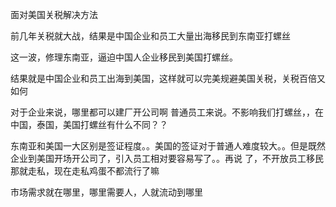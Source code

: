 
面对美国关税解决方法

 前几年关税就大战，结果是中国企业和员工大量出海移民到东南亚打螺丝
 
这一波，修理东南亚，逼迫中国人企业移民到美国打螺丝。

结果就是中国企业和员工出海到美国，这样就可以完美规避美国关税，关税百倍又如何


对于企业来说，哪里都可以建厂开公司啊
普通员工来说。不影响我们打螺丝，，在中国，泰国，美国打螺丝有什么不同？？

东南亚和美国一大区别是签证程度。。美国的签证对于普通人难度较大。。但是既然企业到美国开场开公司了，引入员工相对要容易写了。。再说 了，不开放员工移民那就走私，现在走私鸡蛋不都流行了嘛

市场需求就在哪里，哪里需要人，人就流动到哪里